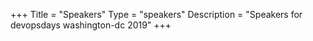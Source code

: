 +++
Title = "Speakers"
Type = "speakers"
Description = "Speakers for devopsdays washington-dc 2019"
+++
